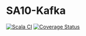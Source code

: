 # SA10-Kafka


[![Scala CI](https://github.com/AlexTemirbulatow/de.htwg.sa.DotsAndBoxes/actions/workflows/scala.yml/badge.svg?branch=SA10-Kafka)](https://github.com/AlexTemirbulatow/de.htwg.sa.DotsAndBoxes/actions/workflows/scala.yml)
[![Coverage Status](https://coveralls.io/repos/github/AlexTemirbulatow/de.htwg.sa.DotsAndBoxes/badge.svg?branch=SA10-Kafka)](https://coveralls.io/github/AlexTemirbulatow/de.htwg.sa.DotsAndBoxes?branch=SA10-Kafka)

